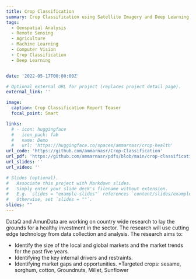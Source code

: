 ```yaml
---
title: Crop Classification
summary: Crop Classification using Satellite Imagery and Deep Learning based on the AmunData 50,000Km2 dataset across the Sudan states for the years 2019 and 2020. I use time series features extracted from the satellite imagery using the Google Earth Engine API and machine learning to classify the crop type. The model achieves an average accuracy of 90% across the different states and  6 crops (Sorghum, Groundnut, Sesame, Cotton, Wheat, and Millet)
tags:
  - Geospatial Analysis
  - Remote Sensing
  - Agriculture
  - Machine Learning
  - Computer Vision
  - Crop Classification
  - Deep Learning


date: '2022-05-17T00:00:00Z'

# Optional external URL for project (replaces project detail page).
external_link: ''

image:
  caption: Crop Classification Report Teaser
  focal_point: Smart

links:
  # - icon: huggingface
  #   icon_pack: fab
  #   name: Demo
  #   url: 'https://huggingface.co/spaces/ammarnasr/crop-health'
url_code: 'https://github.com/ammarnasr/Crop-Classification'
url_pdf: 'https://github.com/ammarnasr/pdfs/blob/main/crop-classification.pdf'
url_slides: ''
url_video: ''

# Slides (optional).
#   Associate this project with Markdown slides.
#   Simply enter your slide deck's filename without extension.
#   E.g. `slides = "example-slides"` references `content/slides/example-slides.md`.
#   Otherwise, set `slides = ""`.
slides: ""
---
```


DataQ and AmunData are working on country wide research to lay the grounds for a healthy investment in the sector. The research will use cutting edge technology from data collection and analysis.
The research aims to:
- Identify the size of the local and global markets and the market trends for the past five years.
- Identifying the key internal drivers and restraints.
- Identifying market gaps and opportunities.
*Targeted crops: sesame, sorghum, cotton, Groundnuts, Millet, Sunflower
